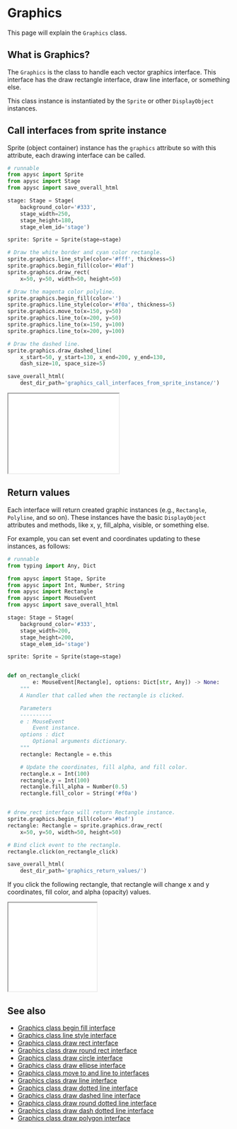 # Graphics

This page will explain the `Graphics` class.

## What is Graphics?

The `Graphics` is the class to handle each vector graphics interface. This interface has the draw rectangle interface, draw line interface, or something else.

This class instance is instantiated by the `Sprite` or other `DisplayObject` instances.

## Call interfaces from sprite instance

Sprite (object container) instance has the `graphics` attribute so with this attribute, each drawing interface can be called.

```py
# runnable
from apysc import Sprite
from apysc import Stage
from apysc import save_overall_html

stage: Stage = Stage(
    background_color='#333',
    stage_width=250,
    stage_height=180,
    stage_elem_id='stage')

sprite: Sprite = Sprite(stage=stage)

# Draw the white border and cyan color rectangle.
sprite.graphics.line_style(color='#fff', thickness=5)
sprite.graphics.begin_fill(color='#0af')
sprite.graphics.draw_rect(
    x=50, y=50, width=50, height=50)

# Draw the magenta color polyline.
sprite.graphics.begin_fill(color='')
sprite.graphics.line_style(color='#f0a', thickness=5)
sprite.graphics.move_to(x=150, y=50)
sprite.graphics.line_to(x=200, y=50)
sprite.graphics.line_to(x=150, y=100)
sprite.graphics.line_to(x=200, y=100)

# Draw the dashed line.
sprite.graphics.draw_dashed_line(
    x_start=50, y_start=130, x_end=200, y_end=130,
    dash_size=10, space_size=5)

save_overall_html(
    dest_dir_path='graphics_call_interfaces_from_sprite_instance/')
```

<iframe src="static/graphics_call_interfaces_from_sprite_instance/index.html" width="250" height="180"></iframe>

## Return values

Each interface will return created graphic instances (e.g., `Rectangle`, `Polyline`, and so on). These instances have the basic `DisplayObject` attributes and methods, like x, y, fill_alpha, visible, or something else.

For example, you can set event and coordinates updating to these instances, as follows:

```py
# runnable
from typing import Any, Dict

from apysc import Stage, Sprite
from apysc import Int, Number, String
from apysc import Rectangle
from apysc import MouseEvent
from apysc import save_overall_html

stage: Stage = Stage(
    background_color='#333',
    stage_width=200,
    stage_height=200,
    stage_elem_id='stage')

sprite: Sprite = Sprite(stage=stage)


def on_rectangle_click(
        e: MouseEvent[Rectangle], options: Dict[str, Any]) -> None:
    """
    A Handler that called when the rectangle is clicked.

    Parameters
    ----------
    e : MouseEvent
        Event instance.
    options : dict
        Optional arguments dictionary.
    """
    rectangle: Rectangle = e.this

    # Update the coordinates, fill alpha, and fill color.
    rectangle.x = Int(100)
    rectangle.y = Int(100)
    rectangle.fill_alpha = Number(0.5)
    rectangle.fill_color = String('#f0a')


# drew_rect interface will return Rectangle instance.
sprite.graphics.begin_fill(color='#0af')
rectangle: Rectangle = sprite.graphics.draw_rect(
    x=50, y=50, width=50, height=50)

# Bind click event to the rectangle.
rectangle.click(on_rectangle_click)

save_overall_html(
    dest_dir_path='graphics_return_values/')
```

If you click the following rectangle, that rectangle will change x and y coordinates, fill color, and alpha (opacity) values.

<iframe src="static/graphics_return_values/index.html" width="200" height="200"></iframe>

## See also

- [Graphics class begin fill interface](graphics_begin_fill.md)
- [Graphics class line style interface](graphics_line_style.md)
- [Graphics class draw rect interface](graphics_draw_rect.md)
- [Graphics class draw round rect interface](graphics_draw_round_rect.md)
- [Graphics class draw circle interface](graphics_draw_circle.md)
- [Graphics class draw ellipse interface](graphics_draw_ellipse.md)
- [Graphics class move to and line to interfaces](graphics_move_to_and_line_to.md)
- [Graphics class draw line interface](graphics_draw_line.md)
- [Graphics class draw dotted line interface](graphics_draw_dotted_line.md)
- [Graphics class draw dashed line interface](graphics_draw_dashed_line.md)
- [Graphics class draw round dotted line interface](graphics_draw_round_dotted_line.md)
- [Graphics class draw dash dotted line interface](graphics_draw_dash_dotted_line.md)
- [Graphics class draw polygon interface](graphics_draw_polygon.md)
